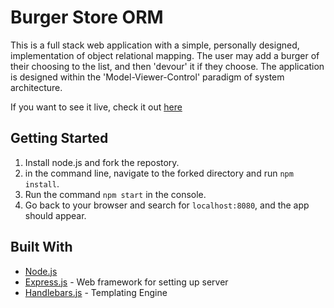 # Burger Store ORM

This is a full stack web application with a simple, personally designed, implementation of object relational mapping. The user may add a burger of their choosing to the list, and then 'devour' it if they choose. The application is designed within the 'Model-Viewer-Control' paradigm of system architecture. 

If you want to see it live, check it out  [here](test)

## Getting Started

1. Install node.js and fork the repostory. 
2. in the command line, navigate to the forked directory and run `npm install`. 
3. Run the command `npm start` in the console. 
4. Go back to your browser and search for `localhost:8080`, and the app should appear. 


## Built With

* [Node.js](https://nodejs.org/en/) 
* [Express.js](http://expressjs.com/) - Web framework for setting up server
* [Handlebars.js](http://handlebarsjs.com/partials.html) - Templating Engine
 

